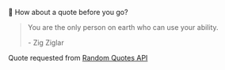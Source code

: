 📣 How about a quote before you go?

> You are the only person on earth who can use your ability.
>
> <p>- Zig Ziglar</p>

Quote requested from [Random Quotes API](https://github.com/lukePeavey/quotable)
